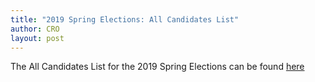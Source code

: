 ```yaml
---
title: "2019 Spring Elections: All Candidates List"
author: CRO
layout: post
---
```


The All Candidates List for the 2019 Spring Elections can be found <a href="https://drive.google.com/open?id=1wDM2eZ_aaq5LqgYauylFeEbeNjDHEwWD">here</a> 
